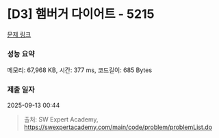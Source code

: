 # [D3] 햄버거 다이어트 - 5215 

[문제 링크](https://swexpertacademy.com/main/code/problem/problemDetail.do?contestProbId=AWT-lPB6dHUDFAVT) 

### 성능 요약

메모리: 67,968 KB, 시간: 377 ms, 코드길이: 685 Bytes

### 제출 일자

2025-09-13 00:44



> 출처: SW Expert Academy, https://swexpertacademy.com/main/code/problem/problemList.do